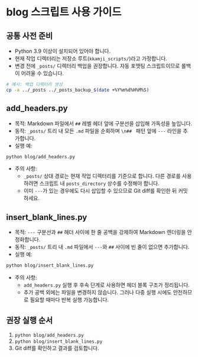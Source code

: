 # blog 스크립트 사용 가이드

## 공통 사전 준비

- Python 3.9 이상이 설치되어 있어야 합니다.
- 현재 작업 디렉터리는 저장소 루트(`kkamji_scripts/`)라고 가정합니다.
- 변경 전에 `_posts/` 디렉터리 백업을 권장합니다. 자동 포맷팅 스크립트이므로 롤백이 어려울 수 있습니다.

```bash
# 예시: 백업 디렉터리 생성
cp -a ../_posts ../_posts_backup_$(date +%Y%m%d%H%M%S)
```

## add_headers.py

- 목적: Markdown 파일에서 `##` 레벨 헤더 앞에 구분선을 삽입해 가독성을 높입니다.
- 동작: `_posts/` 트리 내 모든 `.md` 파일을 순회하며 `\n## ` 패턴 앞에 `---` 라인을 추가합니다.
- 실행 예:

```bash
python blog/add_headers.py
```

- 주의 사항:
  - `_posts/` 상대 경로는 현재 작업 디렉터리를 기준으로 합니다. 다른 경로를 사용하려면 스크립트 내 `posts_directory` 상수를 수정해야 합니다.
  - 이미 `---`가 있는 경우에도 다시 삽입할 수 있으므로 Git diff를 확인한 뒤 커밋하세요.

## insert_blank_lines.py

- 목적: `---` 구분선과 `##` 헤더 사이에 한 줄 공백을 강제하여 Markdown 렌더링을 안정화합니다.
- 동작: `_posts/` 트리 내 `.md` 파일에서 `---`와 `##` 사이에 빈 줄이 없으면 추가합니다.
- 실행 예:

```bash
python blog/insert_blank_lines.py
```

- 주의 사항:
  - `add_headers.py` 실행 후 후속 단계로 사용하면 헤더 블록 구조가 정리됩니다.
  - 추가 공백 외에는 파일을 변경하지 않습니다. 그러나 다중 실행 시에도 안전하므로 필요할 때마다 반복 실행 가능합니다.

## 권장 실행 순서

1. `python blog/add_headers.py`
2. `python blog/insert_blank_lines.py`
3. Git diff를 확인하고 결과를 검토합니다.

